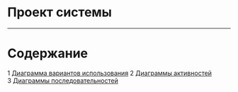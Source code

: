 # Проект системы
---

# Содержание
1 [Диаграмма вариантов использования](UseCase/UseCase.md) 
2 [Диаграммы активностей](Activity/Activity.md)  
3 [Диаграммы последовательностей](Sequence/Sequence.md)  
